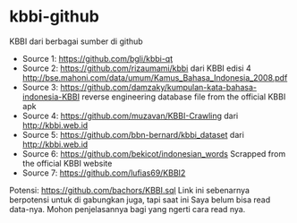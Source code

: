 # kbbi-github
KBBI dari berbagai sumber di github

* Source 1: https://github.com/bgli/kbbi-qt
* Source 2: https://github.com/rizaumami/kbbi dari KBBI edisi 4 http://bse.mahoni.com/data/umum/Kamus_Bahasa_Indonesia_2008.pdf
* Source 3: https://github.com/damzaky/kumpulan-kata-bahasa-indonesia-KBBI reverse engineering database file from the official KBBI apk
* Source 4: https://github.com/muzavan/KBBI-Crawling dari http://kbbi.web.id
* Source 5: https://github.com/bbn-bernard/kbbi_dataset dari http://kbbi.web.id
* Source 6: https://github.com/bekicot/indonesian_words Scrapped from the official KBBI website
* Source 7: https://github.com/lufias69/KBBI2

Potensi: https://github.com/bachors/KBBI.sql
Link ini sebenarnya berpotensi untuk di gabungkan juga, tapi saat ini Saya belum bisa read data-nya. Mohon penjelasannya bagi yang ngerti cara read nya.
